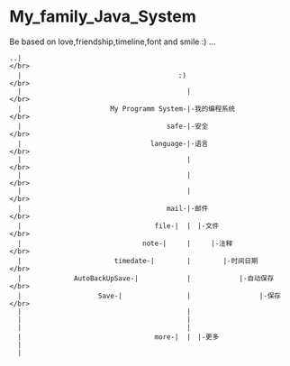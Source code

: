 # My_family_Java_System

Be based on love,friendship,timeline,font and smile :) ...                           </br>


    ..|                                                                                  </br>
      |　　　　　　　　　　　　　　　　　　　　　    :)                                        </br>
      |                                         |                                        </br>
      |                      My Programm System-|-我的编程系统                             </br>
      |                                    safe-|-安全                                    </br>
      |　　　                           language-|-语言                                    </br>
      |                                         |                                         </br>
      |                                         |                                         </br> 
      |                                         |                                         </br>
      |                                    mail-|-邮件                                     </br>
      |                                 file-|  |　|-文件                                   </br>
      |                              note-|     |     |-注释                                </br>
      |                       timedate-|        |        |-时间日期                          </br>
      |             AutoBackUpSave-|            |            |-自动保存                      </br>
      |                   Save-|                |                 |-保存                     </br>
      |                                         |                         
      |                                         |
      |                                         |
      |                                 more-|  |　|-更多
      |                                         
      | 












